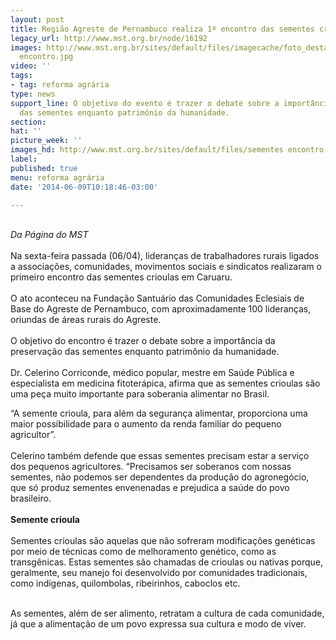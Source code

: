 ```yaml
---
layout: post
title: Região Agreste de Pernambuco realiza 1º encontro das sementes crioulas
legacy_url: http://www.mst.org.br/node/16192
images: http://www.mst.org.br/sites/default/files/imagecache/foto_destaque/sementes
  encontro.jpg
video: ''
tags:
- tag: reforma agrária
type: news
support_line: O objetivo do evento é trazer o debate sobre a importância da preservação
  das sementes enquanto patrimônio da humanidade.
section: 
hat: ''
picture_week: ''
images_hd: http://www.mst.org.br/sites/default/files/sementes encontro.jpg
label: 
published: true
menu: reforma agrária
date: '2014-06-09T10:18:46-03:00'

---
```

<p><br><em>Da&nbsp;Página do MST</em><br><br>Na sexta-feira passada (06/04), lideranças de trabalhadores rurais ligados a associações, comunidades, movimentos sociais e sindicatos realizaram o primeiro encontro das sementes crioulas em Caruaru.<br><br>O ato aconteceu na Fundação Santuário das Comunidades Eclesiais de Base do Agreste de Pernambuco, com aproximadamente 100 lideranças, oriundas de áreas rurais do Agreste.<br><br>O objetivo do encontro é trazer o debate sobre a importância da preservação das sementes enquanto patrimônio da humanidade.<br><br>Dr. Celerino Corriconde, médico popular, mestre em Saúde Pública e especialista em medicina fitoterápica, afirma que as sementes crioulas são uma peça muito importante para soberania alimentar no Brasil.</p><p>“A semente crioula, para além da segurança alimentar, proporciona uma maior possibilidade para o aumento da renda familiar do pequeno agricultor”.<br><br>Celerino também defende que essas sementes precisam estar a serviço dos pequenos agricultores. “Precisamos ser soberanos com nossas sementes, não podemos ser dependentes da produção do agronegócio, que só produz sementes envenenadas e prejudica a saúde do povo brasileiro.<br><br><strong>Semente crioula</strong><br><br>Sementes crioulas são aquelas que não sofreram modificações genéticas por meio de técnicas como de melhoramento genético, como as transgênicas. Estas sementes são chamadas de crioulas ou nativas porque, geralmente, seu manejo foi desenvolvido por comunidades tradicionais, como indígenas, quilombolas, ribeirinhos, caboclos etc.<br>&nbsp;</p><p>As sementes, além de ser alimento, retratam a cultura de cada comunidade, já que a alimentação de um povo expressa sua cultura e modo de viver.</p>
